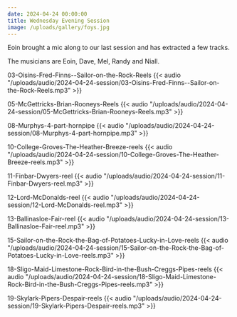 ```yaml
---
date: 2024-04-24 00:00:00
title: Wednesday Evening Session
image: /uploads/gallery/foys.jpg
---
```


Eoin brought a mic along to our last session and has extracted a few tracks. 

The musicians are Eoin, Dave, Mel, Randy and Niall.

03-Oisins-Fred-Finns--Sailor-on-the-Rock-Reels 
{{< audio "/uploads/audio/2024-04-24-session/03-Oisins-Fred-Finns--Sailor-on-the-Rock-Reels.mp3" >}} 

05-McGettricks-Brian-Rooneys-Reels 
{{< audio "/uploads/audio/2024-04-24-session/05-McGettricks-Brian-Rooneys-Reels.mp3" >}}

08-Murphys-4-part-hornpipe 
{{< audio "/uploads/audio/2024-04-24-session/08-Murphys-4-part-hornpipe.mp3" >}}

10-College-Groves-The-Heather-Breeze-reels 
{{< audio "/uploads/audio/2024-04-24-session/10-College-Groves-The-Heather-Breeze-reels.mp3" >}}

11-Finbar-Dwyers-reel 
{{< audio "/uploads/audio/2024-04-24-session/11-Finbar-Dwyers-reel.mp3" >}}

12-Lord-McDonalds-reel 
{{< audio "/uploads/audio/2024-04-24-session/12-Lord-McDonalds-reel.mp3" >}}

13-Ballinasloe-Fair-reel 
{{< audio "/uploads/audio/2024-04-24-session/13-Ballinasloe-Fair-reel.mp3" >}}

15-Sailor-on-the-Rock-the-Bag-of-Potatoes-Lucky-in-Love-reels 
{{< audio "/uploads/audio/2024-04-24-session/15-Sailor-on-the-Rock-the-Bag-of-Potatoes-Lucky-in-Love-reels.mp3" >}}

18-Sligo-Maid-Limestone-Rock-Bird-in-the-Bush-Creggs-Pipes-reels 
{{< audio "/uploads/audio/2024-04-24-session/18-Sligo-Maid-Limestone-Rock-Bird-in-the-Bush-Creggs-Pipes-reels.mp3" >}}

19-Skylark-Pipers-Despair-reels 
{{< audio "/uploads/audio/2024-04-24-session/19-Skylark-Pipers-Despair-reels.mp3" >}}
